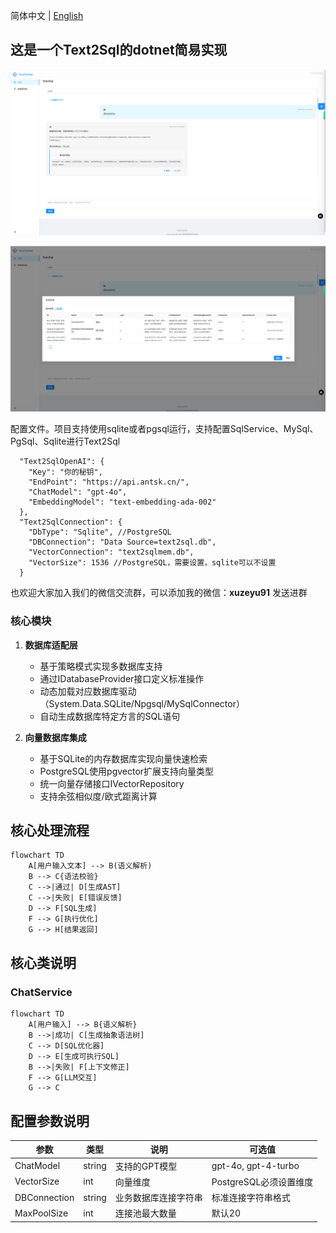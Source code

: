 简体中文 | [English](./README.en.md) 

## 这是一个Text2Sql的dotnet简易实现

![demo](https://github.com/AIDotNet/Text2Sql.Net/blob/main/doc/demo.png?raw=true)

![demo1](https://github.com/AIDotNet/Text2Sql.Net/blob/main/doc/demo1.png?raw=true)

配置文件。项目支持使用sqlite或者pgsql运行，支持配置SqlService、MySql、PgSql、Sqlite进行Text2Sql 
```
  "Text2SqlOpenAI": {
    "Key": "你的秘钥",
    "EndPoint": "https://api.antsk.cn/",
    "ChatModel": "gpt-4o",
    "EmbeddingModel": "text-embedding-ada-002"
  },
  "Text2SqlConnection": {
    "DbType": "Sqlite", //PostgreSQL
    "DBConnection": "Data Source=text2sql.db",
    "VectorConnection": "text2sqlmem.db",
    "VectorSize": 1536 //PostgreSQL，需要设置，sqlite可以不设置
  }
```

也欢迎大家加入我们的微信交流群，可以添加我的微信：**xuzeyu91** 发送进群

### 核心模块
1. **数据库适配层**
   - 基于策略模式实现多数据库支持
   - 通过IDatabaseProvider接口定义标准操作
   - 动态加载对应数据库驱动（System.Data.SQLite/Npgsql/MySqlConnector）
   - 自动生成数据库特定方言的SQL语句

4. **向量数据库集成**
   - 基于SQLite的内存数据库实现向量快速检索
   - PostgreSQL使用pgvector扩展支持向量类型
   - 统一向量存储接口IVectorRepository
   - 支持余弦相似度/欧式距离计算

## 核心处理流程
```mermaid
flowchart TD
    A[用户输入文本] --> B(语义解析)
    B --> C{语法校验}
    C -->|通过| D[生成AST]
    C -->|失败| E[错误反馈]
    D --> F[SQL生成]
    F --> G[执行优化]
    G --> H[结果返回]
```

## 核心类说明
### ChatService
```mermaid
flowchart TD
    A[用户输入] --> B{语义解析}
    B -->|成功| C[生成抽象语法树]
    C --> D[SQL优化器]
    D --> E[生成可执行SQL]
    B -->|失败| F[上下文修正]
    F --> G[LLM交互]
    G --> C
```


## 配置参数说明
| 参数 | 类型 | 说明 | 可选值 |
|------|------|-----|-------|
| ChatModel | string | 支持的GPT模型 | gpt-4o, gpt-4-turbo |
| VectorSize | int | 向量维度 | PostgreSQL必须设置维度 |
| DBConnection | string | 业务数据库连接字符串 | 标准连接字符串格式 |
| MaxPoolSize | int | 连接池最大数量 | 默认20 |
